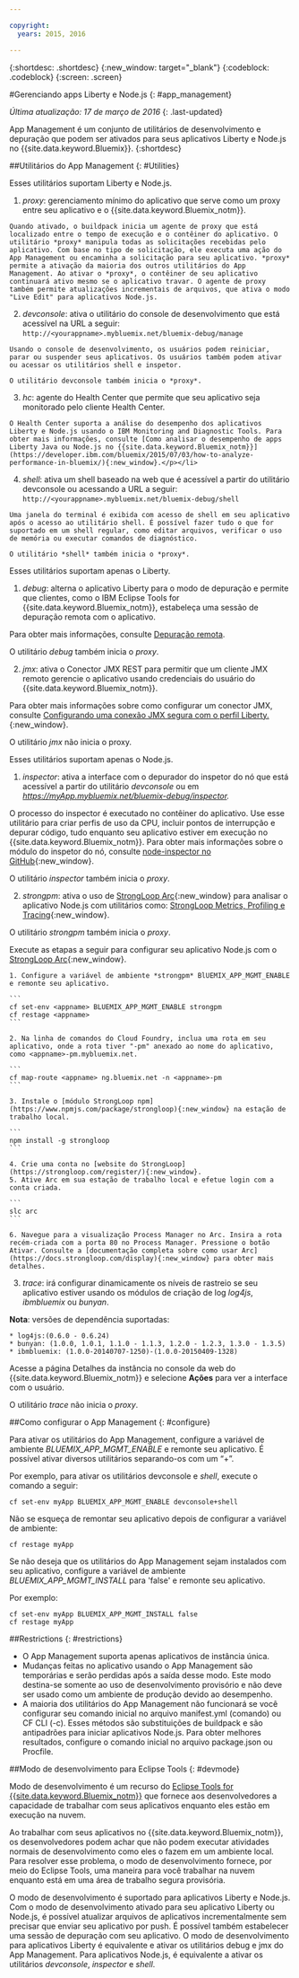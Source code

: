 ```yaml
---

copyright:
  years: 2015, 2016

---
```



{:shortdesc: .shortdesc}
{:new_window: target="_blank"}
{:codeblock: .codeblock}
{:screen: .screen}

#Gerenciando apps Liberty e Node.js
{: #app_management}

*Última atualização: 17 de março de 2016*
{: .last-updated}

App Management é um conjunto de utilitários de desenvolvimento e depuração que podem ser ativados para
seus aplicativos Liberty e Node.js no {{site.data.keyword.Bluemix}}.
{:shortdesc}

##Utilitários do App Management
{: #Utilities}

Esses utilitários suportam Liberty e Node.js.

  1. *proxy*: gerenciamento mínimo do aplicativo que serve como um proxy entre seu aplicativo e o {{site.data.keyword.Bluemix_notm}}.

    Quando ativado, o buildpack inicia um agente de proxy que está localizado entre o tempo de execução e o contêiner do aplicativo. O utilitário *proxy* manipula todas as solicitações recebidas pelo aplicativo. Com base no tipo de solicitação, ele executa uma ação do App Management ou encaminha a solicitação para seu aplicativo. *proxy* permite a ativação da maioria dos outros utilitários do App Management. Ao ativar o *proxy*, o contêiner de seu aplicativo continuará ativo mesmo se o aplicativo travar. O agente de proxy também permite atualizações incrementais de arquivos, que ativa o modo "Live Edit" para aplicativos Node.js.
	
  2. *devconsole*: ativa o utilitário do console de desenvolvimento que está acessível na URL a seguir:
    ```
    http://<yourappname>.mybluemix.net/bluemix-debug/manage
    ```
	
    Usando o console de desenvolvimento, os usuários podem reiniciar, parar ou suspender seus aplicativos. Os usuários também podem ativar ou acessar os utilitários shell e inspetor.

    O utilitário devconsole também inicia o *proxy*.
	
  3. *hc*: agente do Health Center que permite que seu aplicativo seja monitorado pelo cliente Health Center.

    O Health Center suporta a análise do desempenho dos aplicativos Liberty e Node.js usando o IBM Monitoring and Diagnostic Tools. Para obter mais informações, consulte [Como analisar o desempenho de apps Liberty Java ou Node.js no {{site.data.keyword.Bluemix_notm}}](https://developer.ibm.com/bluemix/2015/07/03/how-to-analyze-performance-in-bluemix/){:new_window}.</p></li>
	
  4. *shell*: ativa um shell baseado na web que é acessível a partir do utilitário devconsole ou acessando a URL a seguir:
    ```
    http://<yourappname>.mybluemix.net/bluemix-debug/shell
    ```
	
    Uma janela do terminal é exibida com acesso de shell em seu aplicativo após o acesso ao utilitário shell. É possível fazer tudo o que for suportado em um shell regular, como editar arquivos, verificar o uso de memória ou executar comandos de diagnóstico.
	
    O utilitário *shell* também inicia o *proxy*.

Esses utilitários suportam apenas o Liberty.

  1. *debug*: alterna o aplicativo Liberty para o modo de depuração e permite que clientes, como o IBM Eclipse Tools for {{site.data.keyword.Bluemix_notm}}, estabeleça uma sessão de depuração remota com o aplicativo.
  
   Para obter mais informações, consulte [Depuração remota](../manageapps/eclipsetools/eclipsetools.html#remotedebug).
   
   O utilitário *debug* também inicia o *proxy*.
   
  2. *jmx*: ativa o Conector JMX REST para permitir que um cliente JMX remoto gerencie o aplicativo usando credenciais do usuário do {{site.data.keyword.Bluemix_notm}}.
  
  Para obter mais informações sobre como configurar um conector JMX, consulte [Configurando uma conexão JMX segura com o perfil Liberty.](https://www-01.ibm.com/support/knowledgecenter/was_beta_liberty/com.ibm.websphere.wlp.nd.multiplatform.doc/ae/twlp_admin_restconnector.html){:new_window}.
  
  O utilitário *jmx* não inicia o proxy.

Esses utilitários suportam apenas o Node.js.

  1. *inspector*: ativa a interface com o depurador do inspetor do nó que está acessível a partir do utilitário *devconsole* ou em *https://myApp.mybluemix.net/bluemix-debug/inspector.*
  
  O processo do inspector é executado no contêiner do aplicativo. Use esse utilitário para criar perfis de uso da CPU, incluir pontos de interrupção e depurar código, tudo enquanto seu aplicativo estiver em execução no {{site.data.keyword.Bluemix_notm}}. Para obter mais informações sobre o módulo do inspetor do nó, consulte [node-inspector no GitHub](https://github.com/node-inspector/node-inspector){:new_window}.
  
  O utilitário *inspector* também inicia o *proxy*.
  
  2. *strongpm*: ativa o uso de [StrongLoop Arc](https://strongloop.com/node-js/arc){:new_window} para analisar o aplicativo Node.js com utilitários como: [StrongLoop Metrics, Profiling e Tracing](https://strongloop.com/node-js/devops-tools/){:new_window}.
    
  O utilitário *strongpm* também inicia o *proxy*.
  
  Execute as etapas a seguir para configurar seu aplicativo Node.js com o [StrongLoop Arc](https://strongloop.com/node-js/arc){:new_window}.

    1. Configure a variável de ambiente *strongpm* BlUEMIX_APP_MGMT_ENABLE e remonte seu aplicativo.
    
	```
    cf set-env <appname> BLUEMIX_APP_MGMT_ENABLE strongpm
    cf restage <appname>
    ```
	
    2. Na linha de comandos do Cloud Foundry, inclua uma rota em seu aplicativo, onde a rota tiver "-pm" anexado ao nome do aplicativo, como <appname>-pm.mybluemix.net.
    
	```
    cf map-route <appname> ng.bluemix.net -n <appname>-pm
    ```
	
    3. Instale o [módulo StrongLoop npm](https://www.npmjs.com/package/strongloop){:new_window} na estação de trabalho local.
    
	```
    npm install -g strongloop
    ```
	
    4. Crie uma conta no [website do StrongLoop](https://strongloop.com/register/){:new_window}.
    5. Ative Arc em sua estação de trabalho local e efetue login com a conta criada.
    
	```
    slc arc
    ```
	
    6. Navegue para a visualização Process Manager no Arc. Insira a rota recém-criada com a porta 80 no Process Manager. Pressione o botão Ativar. Consulte a [documentação completa sobre como usar Arc](https://docs.strongloop.com/display){:new_window} para obter mais detalhes.
	
  3. *trace*: irá configurar dinamicamente os níveis de rastreio se seu aplicativo estiver usando os módulos de criação de log *log4js*, *ibmbluemix* ou *bunyan*.
  
  **Nota**: versões de dependência suportadas:

    * log4js:(0.6.0 - 0.6.24)
    * bunyan: (1.0.0, 1.0.1, 1.1.0 - 1.1.3, 1.2.0 - 1.2.3, 1.3.0 - 1.3.5)
    * ibmbluemix: (1.0.0-20140707-1250)-(1.0.0-20150409-1328)
  
  Acesse a página Detalhes da instância no console da web do {{site.data.keyword.Bluemix_notm}} e selecione **Ações** para ver a interface com o usuário.

  O utilitário *trace* não inicia o *proxy*.

##Como configurar o App Management
{: #configure}

Para ativar os utilitários do App Management, configure a variável de ambiente *BLUEMIX_APP_MGMT_ENABLE*
e remonte seu aplicativo. É possível ativar diversos utilitários separando-os com um “+”.

Por exemplo, para ativar os utilitários devconsole e *shell*, execute o comando a seguir:

```
cf set-env myApp BLUEMIX_APP_MGMT_ENABLE devconsole+shell
```

Não se esqueça de remontar seu aplicativo depois de configurar a variável de ambiente:

```
cf restage myApp
```

Se não deseja que os utilitários do App Management sejam instalados com seu aplicativo, configure
a variável de ambiente *BLUEMIX_APP_MGMT_INSTALL* para 'false' e remonte seu aplicativo.

Por
exemplo:

```
cf set-env myApp BLUEMIX_APP_MGMT_INSTALL false
cf restage myApp
```

##Restrictions
{: #restrictions}

* O App Management suporta apenas aplicativos de instância única.
* Mudanças feitas no aplicativo usando o App Management são temporárias e serão perdidas após a saída desse modo. Este modo destina-se somente ao uso de
desenvolvimento provisório e não deve ser usado como um ambiente de produção
devido ao desempenho.
* A maioria dos utilitários do App Management não funcionará se você configurar seu comando inicial no arquivo manifest.yml (comando) ou CF CLI (-c). Esses métodos são substituições de buildpack e são antipadrões para iniciar aplicativos Node.js. Para obter melhores resultados, configure o comando inicial no arquivo package.json ou Procfile.

##Modo de desenvolvimento para Eclipse Tools
{: #devmode}

Modo de desenvolvimento é um recurso do [Eclipse Tools for {{site.data.keyword.Bluemix_notm}}](../manageapps/eclipsetools/eclipsetools.html#eclipsetools) que fornece aos desenvolvedores a capacidade de trabalhar com seus aplicativos enquanto eles estão em execução na nuvem.

Ao trabalhar com seus aplicativos no {{site.data.keyword.Bluemix_notm}}, os desenvolvedores podem achar que não podem
executar atividades normais de desenvolvimento como eles o fazem em um ambiente local. Para resolver esse problema,
o modo de desenvolvimento fornece, por meio do Eclipse Tools, uma maneira para você trabalhar na nuvem enquanto está em uma
área de trabalho segura provisória.

O modo de desenvolvimento é suportado para aplicativos Liberty e Node.js. Com o modo de desenvolvimento
ativado para seu aplicativo Liberty ou Node.js, é possível atualizar arquivos de aplicativos incrementalmente
sem precisar que enviar seu aplicativo por push. É possível também estabelecer uma sessão de depuração com seu
aplicativo. O modo de desenvolvimento para aplicativos Liberty é equivalente e ativar os utilitários
debug e jmx do App Management. Para aplicativos Node.js, é equivalente a ativar os utilitários *devconsole*, *inspector* e *shell*.
